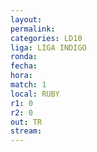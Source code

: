 ```yaml
---
layout: 
permalink: 
categories: LD10
liga: LIGA INDIGO
ronda: 
fecha: 
hora: 
match: 1
local: RUBY
r1: 0
r2: 0
out: TR
stream:
---
```

